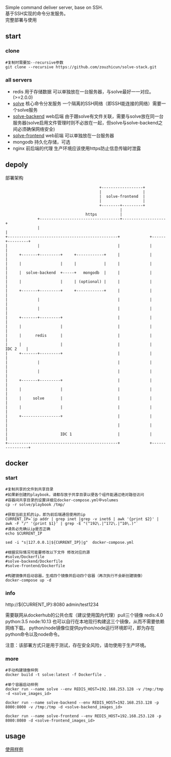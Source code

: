 Simple command deliver server, base on SSH.   
基于SSH实现的命令分发服务。    
完整部署与使用    

start
--------------
### clone ###
```shell
#复制时需要加--recursive参数
git clone --recursive https://github.com/zouzhicun/solve-stack.git
```

### all servers ###
* redis           用于存储数据 可以单独放在一台服务器，与solve最好一一对应。(>=2.0.0)
* [solve](https://github.com/zouzhicun/solve)          核心命令分发服务 一个隔离的SSH网络（即SSH能连接的网络）需要一个solve服务
* [solve-backend](https://github.com/zouzhicun/solve-backend)    web后端 由于跟solve有文件关联，需要与solve放在同一台服务器(solve启用文件管理时则不必放在一起，但solve与solve-backend之间必须确保网络安全)
* [solve-frontend](https://github.com/zouzhicun/solve-frontend)   web前端 可以单独放在一台服务器
* mongodb          持久化存储，可选
* nginx           前后端的代理 生产环境应该使用https防止信息传输时泄露


depoly
--------------

部署架构
```
                                         +------------------+
                                         |                  |
                                         |  solve-frontend  |
                                         |                  |
                                         +--------+---------+
                                                  |
                                   https          |
              +-----------------------------------+-------------------+
              |                                                       |
+------------------------------------------------+             +------+---------+
|             |                                  |             |                |
|     +-------+---------+     +------------+     |             |                |
|     |                 |     |            |     |             |                |
|     |  solve-backend  +-----+   mongodb  |     |             |                |
|     |                 |     | (optional) |     |             |                |
|     +-------+---------+     +------------+     |             |                |
|             |                                  |             |                |
|             |                                  |             |                |
|     +-------+---------+                        |             |                |
|     |                 |                        |             |                |
|     |      redis      |                        |             |                |
|     |                 |                        |             |       IDC 2    |
|     +-------+---------+                        |             |                |
|             |                                  |             |                |
|             |                                  |             |                |
|     +-------+---------+                        |             |                |
|     |                 |                        |             |                |
|     |     solve       |                        |             |                |
|     |                 |                        |             |                |
|     +-----------------+                        |             |                |
|                                                |             |                |
|                       IDC 1                    |             |                |
+------------------------------------------------+             +----------------+

```

docker
--------------
### start ### 
```
#复制共享的文件到共享目录 
#如果新创建的playbook，请都存放于共享目录以便各个组件能通过绝对路径访问
#容器间共享目录的设置详细见docker-compose.yml中volumes
cp -r solve/playbook /tmp/

#获取当前主机的ip，即为前后端通信使用的ip
CURRENT_IP=`ip addr | grep inet |grep -v inet6 | awk '{print $2}' | awk -F "/" '{print $1}' | grep -E "(^192\.|^172\.|^10\.)"`
#请务必先确认ip是否正确
echo $CURRENT_IP

sed -i "s|127.0.0.1|${CURRENT_IP}|g"  docker-compose.yml

#根据实际情况可能要修改以下文件 修改对应的源
#solve/Dockerfile
#solve-backend/Dockerfile
#solve-frontend/Dockerfile 

#构建镜像并启动容器，生成四个镜像并启动四个容器（再次执行不会新创建镜像）
docker-compose up -d
```

### info ###
http://${CURRENT_IP}:8080    admin/test1234

需要联网从dockerhub的公共仓库（建议使用国内代理）pull三个镜像 redis:4.0  python:3.5  node:10.13
也可以自行在本地现行构建这三个镜像，从而不需要依赖网络下载。 
python/node镜像位提供python/node运行环境即可，即为存在python命令以及node命令。

注意：该部署方式只是用于测试，存在安全风险，请勿使用于生产环境。


### more ###
```
#手动构建镜像样例
docker build -t solve:latest -f Dockerfile .
```

```
#单个容器启动样例
docker run --name solve --env REDIS_HOST=192.168.253.128 -v /tmp:/tmp -d <solve_images_id>

docker run --name solve-backend --env REDIS_HOST=192.168.253.128 -p 8000:8000 -v /tmp:/tmp -d <solve-backend_images_id>

docker run --name solve-frontend --env REDIS_HOST=192.168.253.128 -p 8080:8080 -d <solve-frontend_images_id>

```


usage
--------------

[使用样例](./doc/)


